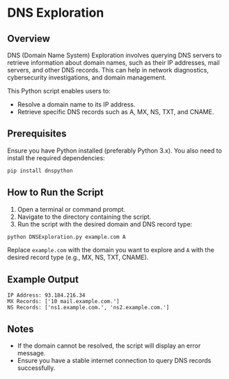 # DNS Exploration

## Overview
DNS (Domain Name System) Exploration involves querying DNS servers to retrieve information about domain names, such as their IP addresses, mail servers, and other DNS records. This can help in network diagnostics, cybersecurity investigations, and domain management.

This Python script enables users to:
- Resolve a domain name to its IP address.
- Retrieve specific DNS records such as A, MX, NS, TXT, and CNAME.

## Prerequisites
Ensure you have Python installed (preferably Python 3.x). You also need to install the required dependencies:

```sh
pip install dnspython
```

## How to Run the Script
1. Open a terminal or command prompt.
2. Navigate to the directory containing the script.
3. Run the script with the desired domain and DNS record type:

```sh
python DNSExploration.py example.com A
```

Replace `example.com` with the domain you want to explore and `A` with the desired record type (e.g., MX, NS, TXT, CNAME).

## Example Output
```
IP Address: 93.184.216.34
MX Records: ['10 mail.example.com.']
NS Records: ['ns1.example.com.', 'ns2.example.com.']
```

## Notes
- If the domain cannot be resolved, the script will display an error message.
- Ensure you have a stable internet connection to query DNS records successfully.




